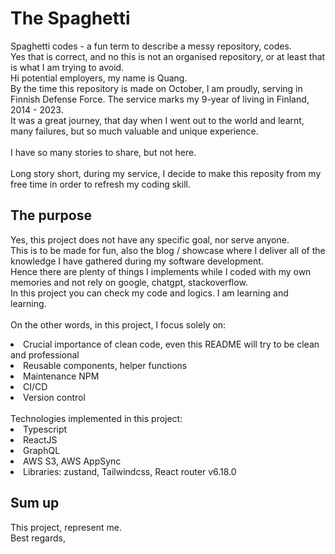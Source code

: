 # The Spaghetti

Spaghetti codes  - a fun term to describe a messy repository, codes.  
Yes that is correct, and no this is not an organised repository, or at least that is what I am trying to avoid.
<br />
Hi potential employers, my name is Quang.  
By the time this repository is made on October, I am proudly, serving in Finnish Defense Force. The service marks my 9-year of living in Finland, 2014 - 2023.  
It was a great journey, that day when I went out to the world and learnt, many failures, but so much valuable and unique experience.  
<br />
I have so many stories to share, but not here.  
<br />
Long story short, during my service, I decide to make this reposity from my free time in order to refresh my coding skill. 

## The purpose

Yes, this project does not have any specific goal, nor serve anyone. 
<br />
This is to be made for fun, also the blog / showcase where I deliver all of the knowledge I have gathered during my software development. 
<br />
Hence there are plenty of things I implements while I coded with my own memories and not rely on google, chatgpt, stackoverflow.  
In this project you can check my code and logics.  I am learning and learning.  
<br />
On the other words, in this project, I focus solely on:  
<li>Crucial importance of clean code, even this README will try to be clean and professional</li>
<li>Reusable components, helper functions</li>
<li>Maintenance NPM</li>
<li>CI/CD</li>
<li>Version control</li>
<br/>
Technologies implemented in this project:
<li>Typescript</li>
<li>ReactJS</li>
<li>GraphQL</li>
<li>AWS S3, AWS AppSync</li>
<li>Libraries: zustand, Tailwindcss, React router v6.18.0</li>

## Sum up
This project, represent me.
<br />
Best regards,
